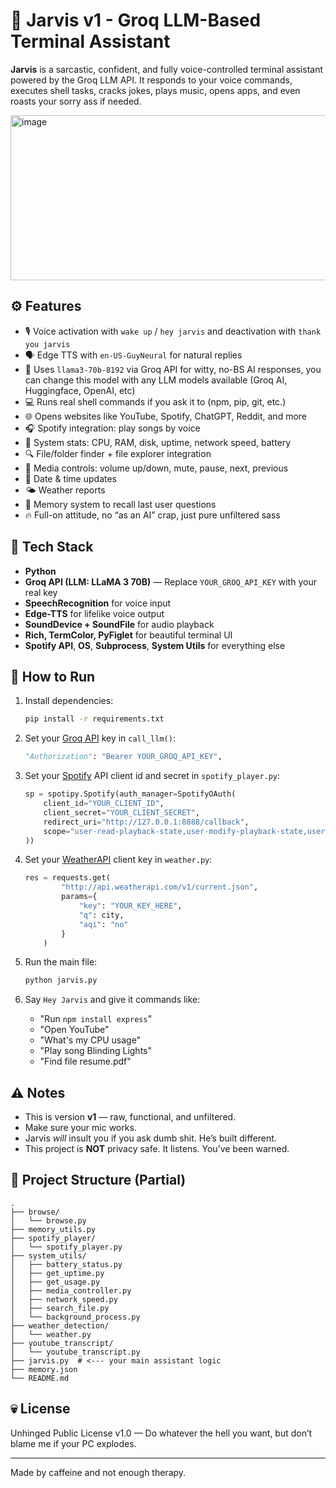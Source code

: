 # 🧠 Jarvis v1 - Groq LLM-Based Terminal Assistant

**Jarvis** is a sarcastic, confident, and fully voice-controlled terminal assistant powered by the Groq LLM API. It responds to your voice commands, executes shell tasks, cracks jokes, plays music, opens apps, and even roasts your sorry ass if needed.

<img width="580" height="264" alt="image" src="https://github.com/user-attachments/assets/d34c6e99-1391-4391-8bed-8e708fe8b695" />


## ⚙️ Features

- 🎙️ Voice activation with `wake up` / `hey jarvis` and deactivation with `thank you jarvis`
- 🗣️ Edge TTS with `en-US-GuyNeural` for natural replies
- 🤖 Uses `llama3-70b-8192` via Groq API for witty, no-BS AI responses, you can change this model with any LLM models available (Groq AI, Huggingface, OpenAI, etc)
- 💻 Runs real shell commands if you ask it to (npm, pip, git, etc.)
- 🌐 Opens websites like YouTube, Spotify, ChatGPT, Reddit, and more
- 🎧 Spotify integration: play songs by voice
- 💾 System stats: CPU, RAM, disk, uptime, network speed, battery
- 🔍 File/folder finder + file explorer integration
- 🎵 Media controls: volume up/down, mute, pause, next, previous
- 📅 Date & time updates
- 🌤️ Weather reports
- 🧠 Memory system to recall last user questions
- 🔥 Full-on attitude, no “as an AI” crap, just pure unfiltered sass

## 🧠 Tech Stack

- **Python**
- **Groq API (LLM: LLaMA 3 70B)** — Replace `YOUR_GROQ_API_KEY` with your real key
- **SpeechRecognition** for voice input
- **Edge-TTS** for lifelike voice output
- **SoundDevice + SoundFile** for audio playback
- **Rich, TermColor, PyFiglet** for beautiful terminal UI
- **Spotify API**, **OS**, **Subprocess**, **System Utils** for everything else

## 🚀 How to Run

1. Install dependencies:
    ```bash
    pip install -r requirements.txt
    ```

2. Set your [Groq API](https://console.groq.com/docs/overview) key in `call_llm()`:
    ```python
    "Authorization": "Bearer YOUR_GROQ_API_KEY",
    ```

3. Set your [Spotify](https://developer.spotify.com/documentation/web-api) API client id and secret in `spotify_player.py`:
    ```python
    sp = spotipy.Spotify(auth_manager=SpotifyOAuth(
        client_id="YOUR_CLIENT_ID",
        client_secret="YOUR_CLIENT_SECRET",
        redirect_uri="http://127.0.0.1:8888/callback",
        scope="user-read-playback-state,user-modify-playback-state,user-read-currently-playing"
    ))
    ```    
4. Set your [WeatherAPI](https://weatherapi.com/) client key in `weather.py`:
    ```python
    res = requests.get(
            "http://api.weatherapi.com/v1/current.json",
            params={
                "key": "YOUR_KEY_HERE",
                "q": city,
                "aqi": "no"
            }
        )
    ```
    
5. Run the main file:
    ```bash
    python jarvis.py
    ```

6. Say `Hey Jarvis` and give it commands like:
    - "Run `npm install express`"
    - "Open YouTube"
    - "What's my CPU usage"
    - "Play song Blinding Lights"
    - "Find file resume.pdf"

## ⚠️ Notes

- This is version **v1** — raw, functional, and unfiltered.
- Make sure your mic works.
- Jarvis *will* insult you if you ask dumb shit. He’s built different.
- This project is **NOT** privacy safe. It listens. You’ve been warned.

## 📁 Project Structure (Partial)

```
.
├── browse/
│   └── browse.py
├── memory_utils.py
├── spotify_player/
│   └── spotify_player.py
├── system_utils/
│   ├── battery_status.py
│   ├── get_uptime.py
│   ├── get_usage.py
│   ├── media_controller.py
│   ├── network_speed.py
│   ├── search_file.py
│   └── background_process.py
├── weather_detection/
│   └── weather.py
├── youtube_transcript/
│   └── youtube_transcript.py
├── jarvis.py  # <--- your main assistant logic
├── memory.json
└── README.md
```

## 💀 License

Unhinged Public License v1.0 — Do whatever the hell you want, but don’t blame me if your PC explodes.

---

Made by caffeine and not enough therapy.
